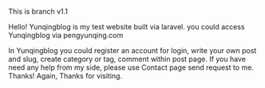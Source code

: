 This is branch v1.1

Hello! Yunqingblog is my test website built via laravel. you could access Yunqingblog via pengyunqing.com

In Yunqingblog you could register an account for login, write your own post and slug, create category or tag, comment within post page. If you have need any help from my side, please use Contact page send request to me. Thanks! Again, Thanks for visiting.
